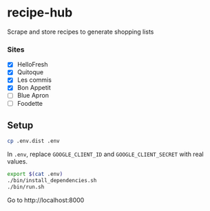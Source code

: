 # recipe-hub

Scrape and store recipes to generate shopping lists

### Sites
- [x] HelloFresh
- [x] Quitoque
- [x] Les commis
- [x] Bon Appetit
- [ ] Blue Apron
- [ ] Foodette

## Setup


```bash
cp .env.dist .env
```

In `.env`, replace `GOOGLE_CLIENT_ID` and `GOOGLE_CLIENT_SECRET` with real values.

```bash
export $(cat .env)
./bin/install_dependencies.sh
./bin/run.sh
```

Go to http://localhost:8000